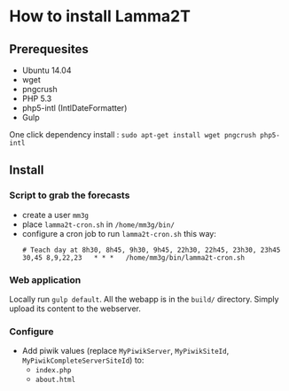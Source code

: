 # How to install Lamma2T

## Prerequesites

* Ubuntu 14.04
* wget
* pngcrush
* PHP 5.3
* php5-intl (IntlDateFormatter)
* Gulp

One click dependency install : `sudo apt-get install wget pngcrush php5-intl`

## Install

### Script to grab the forecasts

* create a user `mm3g`
* place `lamma2t-cron.sh` in `/home/mm3g/bin/`
* configure a cron job to run `lamma2t-cron.sh` this way:
  ```
  # Teach day at 8h30, 8h45, 9h30, 9h45, 22h30, 22h45, 23h30, 23h45
  30,45 8,9,22,23	* * *	/home/mm3g/bin/lamma2t-cron.sh
  ```

### Web application

Locally run `gulp default`. All the webapp is in the `build/` directory. Simply upload its content to the webserver.

### Configure

* Add piwik values (replace `MyPiwikServer`, `MyPiwikSiteId`, `MyPiwikCompleteServerSiteId`) to:
    * `index.php`
    * `about.html`